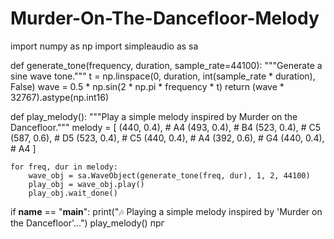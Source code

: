 # Murder-On-The-Dancefloor-Melody
import numpy as np
import simpleaudio as sa

def generate_tone(frequency, duration, sample_rate=44100):
    """Generate a sine wave tone."""
    t = np.linspace(0, duration, int(sample_rate * duration), False)
    wave = 0.5 * np.sin(2 * np.pi * frequency * t)
    return (wave * 32767).astype(np.int16)

def play_melody():
    """Play a simple melody inspired by Murder on the Dancefloor."""
    melody = [
        (440, 0.4),  # A4
        (493, 0.4),  # B4
        (523, 0.4),  # C5
        (587, 0.6),  # D5
        (523, 0.4),  # C5
        (440, 0.4),  # A4
        (392, 0.6),  # G4
        (440, 0.4),  # A4
    ]
    
    for freq, dur in melody:
        wave_obj = sa.WaveObject(generate_tone(freq, dur), 1, 2, 44100)
        play_obj = wave_obj.play()
        play_obj.wait_done()
    
if __name__ == "__main__":
    print("🎶 Playing a simple melody inspired by 'Murder on the Dancefloor'...")
    play_melody()
прг
